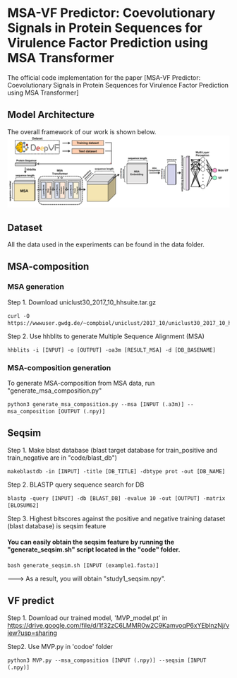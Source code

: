 # MSA-VF Predictor: Coevolutionary Signals in Protein Sequences for Virulence Factor Prediction using MSA Transformer
The official code implementation for the paper [MSA-VF Predictor: Coevolutionary Signals in Protein Sequences for Virulence Factor Prediction using MSA Transformer]

## Model Architecture
The overall framework of our work is shown below.
![Overall Framework](img/model.png)

## Dataset
All the data used in the experiments can be found in the data folder.

## MSA-composition
### MSA generation
Step 1. Download uniclust30_2017_10_hhsuite.tar.gz
```
curl -O https://wwwuser.gwdg.de/~compbiol/uniclust/2017_10/uniclust30_2017_10_hhsuite.tar.gz
```
Step 2. Use hhblits to generate Multiple Sequence Alignment (MSA)
```
hhblits -i [INPUT] -o [OUTPUT] -oa3m [RESULT_MSA] -d [DB_BASENAME]
```

### MSA-composition generation
To generate MSA-composition from MSA data, run "generate_msa_composition.py"
```
python3 generate_msa_composition.py --msa [INPUT (.a3m)] --msa_composition [OUTPUT (.npy)]
```

## Seqsim
Step 1. Make blast database (blast target database for train_positive and train_negative are in "code/blast_db")
```
makeblastdb -in [INPUT] -title [DB_TITLE] -dbtype prot -out [DB_NAME]
```
Step 2. BLASTP query sequence search for DB
```
blastp -query [INPUT] -db [BLAST_DB] -evalue 10 -out [OUTPUT] -matrix [BLOSUM62]
```
Step 3. Highest bitscores against the positive and negative training dataset (blast database) is seqsim feature

#### You can easily obtain the seqsim feature by running the "generate_seqsim.sh" script located in the "code" folder.
```
bash generate_seqsim.sh [INPUT (example1.fasta)]
```
---> As a result, you will obtain "study1_seqsim.npy".

## VF predict
Step 1. Download our trained model, 'MVP_model.pt' in https://drive.google.com/file/d/1f32zC6LMMR0w2C9KamvoqP6xYEblnzNj/view?usp=sharing 

Step2. Use MVP.py in 'codoe' folder
```
python3 MVP.py --msa_composition [INPUT (.npy)] --seqsim [INPUT (.npy)]
```

